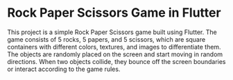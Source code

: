 # Rock Paper Scissors Game in Flutter

This project is a simple Rock Paper Scissors game built using Flutter. The game consists of 5 rocks, 5 papers, and 5 scissors, which are square containers with different colors, textures, and images to differentiate them. The objects are randomly placed on the screen and start moving in random directions. When two objects collide, they bounce off the screen boundaries or interact according to the game rules.

